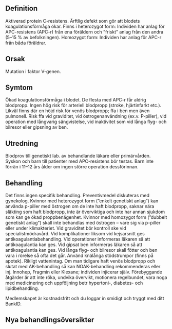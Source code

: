 ## Definition

Aktiverad protein C-resistens. Ärftlig defekt som gör att blodets koagulationsförmåga ökar. Finns i heterozygot form: Individen har anlag för APC-resistens (APC-r) från ena föräldern och ”friskt” anlag från den andra (5–15 % av befolkningen). Homozygot form: Individen har anlag för APC-r från båda föräldrar.

## Orsak

Mutation i faktor V-genen.

## Symtom

Ökad koagulationsförmåga i blodet.
De flesta med APC-r får aldrig blodpropp. Ingen hög risk för arteriell blodpropp (stroke, hjärtinfarkt etc.). Likväl finns där en höjd risk för venös blodpropp; ffa i ben men även pulmonell. Risk ffa vid graviditet, vid östrogenanvändning (ex.v. P-piller), vid operation med långvarig sängvistelse, vid inaktivitet som vid långa flyg- och bilresor eller gipsning av ben.

## Utredning

Blodprov till genetiskt lab. av behandlande läkare eller primärvården. Syskon och barn till patienter med APC-resistens bör testas. Barn inte förrän i 11–12 års ålder om ingen större operation dessförinnan.

## Behandling

Det finns ingen specifik behandling.
Preventivmedel diskuteras med gynekolog. Kvinnor med heterozygot form (”enkelt genetiskt anlag”) kan använda p-piller med östrogen om de inte haft blodpropp, saknar nära släkting som haft blodpropp, inte är överviktiga och inte har annan sjukdom som kan ge ökad proppbenägenhet.
Kvinnor med homozygot form (”dubbelt genetiskt anlag”) skall inte behandlas med östrogen – vare sig via p-piller eller under klimakteriet.
Vid graviditet bör kontroll ske vid specialistmödravård. Vid komplikationer liksom vid kejsarsnitt ges antikoagulantiabehandling.
Vid operationer informeras läkaren så att antikoagulantia kan ges.
Vid gipsat ben informeras läkaren så att antikoagulantia kan ges.
Vid långa flyg- och bilresor skall fötter och ben vara i rörelse så ofta det går. Använd knälånga stödstrumpor (finns på apotek). Rikligt vattenintag. Om man tidigare haft venös blodpropp och slutat med AK-behandling så kan NOAK-behandling rekommenderas eller inj. Innohep, Fragmin eller Klexane; individen injicerar själv.
Förebyggande åtgärder är att inte röka, undvika övervikt, motionera regelbundet, vara noga med medicinering och uppföljning betr hypertoni-, diabetes- och lipidbehandling.


Medlemskapet är kostnadsfritt och du loggar in smidigt och tryggt med ditt BankID.

## Nya behandlingsöversikter

